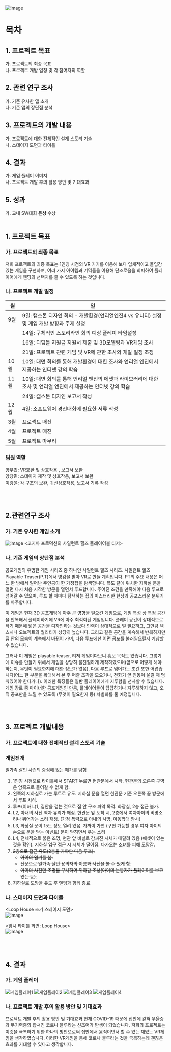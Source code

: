 ![image](https://user-images.githubusercontent.com/94760980/177946029-b016049c-f3be-4826-9dc9-2b32f8134bbf.png)


# 목차
## 1.	 프로젝트 목표
  가.	 프로젝트의 최종 목표  
  나.	 프로젝트 개발 일정 및 각 참여자의 역할
## 2.	 관련 연구 조사 
  가.	 기존 유사한 앱 소개  
  나.	 기존 앱의 장단점 분석
## 3.	 프로젝트의 개발 내용 
  가.	 프로젝트에 대한 전체적인 설계 스토리 기술  
  나.   스테이지 도면과 타이틀
## 4.	 결과   
  가.	 게임 플레이 이미지  
  나.	 프로젝트 개발 후의 활용 방안 및 기대효과
## 5.  성과
  가. 교내 SW대회 **은상** 수상
<br/>
<br/>
      
## 1. 프로젝트 목표  
### 가. 프로젝트의 최종 목표  
저희 프로젝트의 최종 목표는 1인칭 시점의 VR 기기를 이용해 보다 입체적이고 몰입감 있는 게임을 구현하며, 여러 가지 아이템과 기믹들을 이용해 단조로움을 회피하여 플레이어에게 엔딩의 선택지를 줄 수 있도록 하는 것입니다.

### 나. 프로젝트 개발 일정
| 월 |일|
|-|-|
|9월|	9일: 캡스톤 디자인 회의 - 개발환경(언리얼엔진4 vs 유니티) 설정 및 게임 개발 방향과 주제 설정|
||14일: 구체적인 스토리라인 회의 예상 플레이 타임설정|
||16일: 디딤돌 지원금 지원서 제출 및 3D모델링과 VR게임 조사| 
||21일: 프로젝트 관련 게임 및 VR에 관한 조사와 개발 일정 조정|
|10월|	10일: 대면 회의를 통해 개발환경에 대한 조사와 언리얼 엔진에서 제공하는 인터넷 강의 학습|  
|11월|	10일: 대면 회의를 통해 언리얼 엔진의 에셋과 라이브러리에 대한 조사 및 언리얼 엔진에서 제공하는 인터넷 강의 학습|  
||24일: 캡스톤 디자인 보고서 작성|  
|12월|	4일: 소프트웨어 경진대회에 필요한 서류 작성|
|3월|프로젝트 매진|
|4월|프로젝트 매진|
|5월|프로젝트 마무리|


### 팀원 역할  
 양우민: VR호환 및 상호작용 , 보고서 보완  
 양창민: 스테이지 제작 및 상호작용, 보고서 보완  
 이광윤: 각 구조의 보완, 귀신상호작용, 보고서 기록 작성 
 
<br/>
<br/>

## 2.관련연구 조사
### 가. 기존 유사한 게임 소개
![image](https://user-images.githubusercontent.com/94760980/177954751-a145c92a-0de5-436c-8a65-63837572b962.png)
<코지마 프로덕션의 사일런트 힐즈 플레이어블 티저>

### 나. 기존 게임의 장단점 분석
공포게임의 유명한 게임 시리즈 중 하나인 사일런트 힐즈 시리즈. 
사일런트 힐즈Playable Teaser(P.T)에서 영감을 받아 VR로 만들 계획입니다. 
PT의 주요 내용은 어느 한 방에서 일어난 주인공이 한 가정집을 탐색합니다. 
복도 끝에 위치한 지하실 문을 열면 다시 처음 시작한 방문을 열면서 루프합니다. 
주어진 조건을 만족해야 다음 루프로 넘어갈 수 있으며, 
루프 할 때마다 탐색하는 집의 미스터리한 현상과 공포스러운 분위기를 마주합니다.  

이 게임은 현재 3D 공포게임에 아주 큰 영향을 일으킨 게임으로,
게임 특성 상 특정 공간을 반복해서 플레이하기에 VR에 아주 최적화된 게임입니다.
플레이 공간이 상대적으로 작기 때문에 넓은 공간을 디자인하는 것보다 인력이 상대적으로 덜 필요하고,
그만큼 텍스처나 오브젝트의 퀄리티가 상당히 높습니다. 그리고 같은 공간을 계속해서 반복하지만 집 안의 모습이 계속해서 바뀌어 가며,
다음 루프에선 어떤 공포를 불러일으킬지 예상할 수 없습니다.  

그러나 이 게임은 playable teaser, 티저 게임이다보니 홍보 목적도 있습니다.
그렇기에 이슈를 만들기 위해서 게임을 상당히 불친절하게 제작하였으며(앞으로 어떻게 해야하는지, 
무엇이 필요한지에 대한 정보가 없음), 다음 루프로 넘어가는 조건 또한 어렵습니다(어느 한 부분을 확대해서 본 후 퍼즐 조각을 모으거나, 전화기 앞 진동이 울릴 때 멈춰있어야 한다거나).
이러한 특징들은 일반 플레이어에게 지루함을 선사할 수 있습니다. 게임 장르 중 마이너한 공포게임인 만큼,
플레이어들이 답답하거나 지루해하지 않고, 오직 공포만을 느낄 수 있도록 (무엇이 필요한지 등) 차별화를 둘 예정입니다.  

<br/>
<br/>

## 3. 프로젝트 개발내용
### 가. 프로젝트에 대한 전체적인 설계 스토리 기술

### 게임전개
일가족 살인 사건의 중심에 있는 폐가를 탐험  
1. 1인칭 시점으로 타이틀에서 START 누르면 현관문에서 시작. 현관문의 오른쪽 구역은 암흑으로 들어갈 수 없게 함.  
2. 왼쪽의 지하실로 가는 루트로 유도. 지하실 문을 열면 현관문 기준 오른쪽 끝 방문에서 루프 시작.  
3. 루프(이하 L)1, 집안을 걷는 것으로 집 안 구조 파악 목적. 화장실, 2층 접근 불가.  
4. L2, 아내의 사진 액자 유리가 깨짐. 현관문 앞 도착 시, 2층에서 여자아이의 비명소리나 뛰어가는 소리 재생. (가정 폭력으로 아내의 사망, 아동학대 암시)  
5. L3, 화장실 문이 15도 정도 열려 있음. 가까이 가면 (구현 가능할 경우 여자 아이의 손으로 문을 닫는 이벤트) 문이 닫히면서 우는 소리  
6. L4, 전체적으로 붉은 조명, 현관 앞 비닐로 감싸진 시체가 매달려 있음 (에셋이 있는 것을 확인). 지하실 입구 접근 시 시체가 떨어짐. 다가오는 소녀를 피해 도망감.  
7. ~~2층으로 접근 유도(2층을 가야만 다음 루프).~~  
    * ~~아이의 일기를 봄.~~  
    * ~~신문으로 일가족 살인 용의자의 이름과 사진을 볼 수 있게 함.~~  
    * ~~아이의 사진만 조명을 무시하여 위화감 조성(아이의 눈동자가 플레이어를 보고 있는 등).~~  
8. 지하실로 도망을 유도 후 엔딩과 함께 종료.

### 나. 스테이지 도면과 타이틀
<Loop House 초기 스테이지 도면>   
![image](https://user-images.githubusercontent.com/94760980/177962993-d475ade3-b455-423a-81b1-1a160704015f.png)

<임시 타이틀 화면: Loop House>   
![image](https://user-images.githubusercontent.com/94760980/177963348-351b32a3-bd2d-461e-879b-33d3fa961c87.png)

<br/>
<br/>

## 4.	 결과   
### 가.	 게임 플레이 
![게임플레이1](https://user-images.githubusercontent.com/94760980/177976241-350dd05d-2335-4db0-b8d6-3abed84f368c.png)
![게임플레이2](https://user-images.githubusercontent.com/94760980/177976256-f9b7d236-bced-45b7-916c-ce10c70e05d9.png)
![게임플레이3](https://user-images.githubusercontent.com/94760980/177976266-5370010b-ebe4-4aa3-be72-960a9989d679.png)
![게임플레이4](https://user-images.githubusercontent.com/94760980/177976279-6e2afb35-3196-4ef8-b6ff-17657b1e3305.png)

### 나.	 프로젝트 개발 후의 활용 방안 및 기대효과  
프로젝트 개발 후의 활용 방안 및 기대효과
현재 COVID-19 때문에 집안에 갇혀 우울증과 무기력증의 합쳐진 코로나 블루라는 신조어가 탄생이 되었습니다. 
저희의 프로젝트는 이것을 극복하기 위한 하나의 방안으로써 집안에서 움직이면서 할 수 있는 재밌는 VR게임을 생각하였습니다. 
이러한 VR게임을 통해 코로나 블루라는 것을 극복하는데 괜찮은 효과를 기대할 수 있다고 생각합니다.



